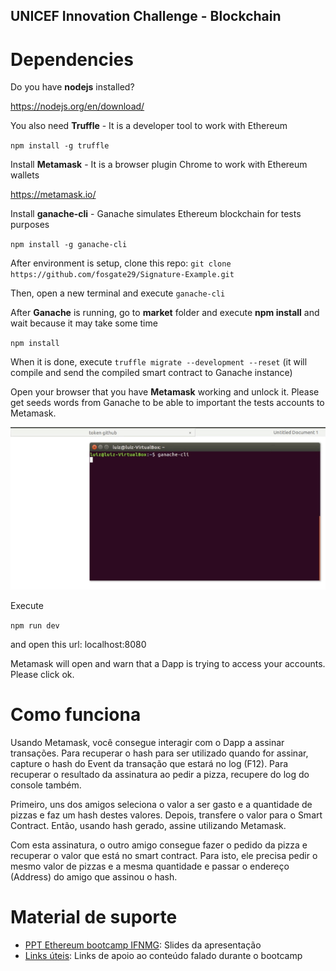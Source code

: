 ## UNICEF Innovation Challenge - Blockchain

# Dependencies
Do you have **nodejs** installed? 

https://nodejs.org/en/download/

You also need **Truffle** - It is a developer tool to work with Ethereum

`npm install -g truffle`

Install **Metamask** - It is a browser plugin Chrome to work with Ethereum wallets

https://metamask.io/

Install **ganache-cli** - Ganache  simulates Ethereum blockchain for tests purposes

`npm install -g ganache-cli`

After environment is setup, clone this repo:
`git clone https://github.com/fosgate29/Signature-Example.git`

Then, open a new terminal and execute `ganache-cli`

After **Ganache** is running, go to **market** folder and execute **npm install** and wait because it may take some time

`npm install`

When it is done, execute `truffle migrate --development --reset` (it will compile and send the compiled smart contract to Ganache instance)

Open your browser that you have **Metamask** working and unlock it. Please get seeds words from Ganache to be able to important the tests accounts to Metamask.

![](ganachessedwords.gif)

Execute

`npm run dev` 

and open this url: localhost:8080

Metamask will open and warn that a Dapp is trying to access your accounts. Please click ok.

# Como funciona

Usando Metamask, você consegue interagir com o Dapp a assinar transações. Para recuperar o hash para ser utilizado quando for assinar, capture o hash do Event da transação que estará no log (F12). Para recuperar o resultado da assinatura ao pedir a pizza, recupere do log do console também.

Primeiro, uns dos amigos seleciona o valor a ser gasto e a quantidade de pizzas e faz um hash destes valores. Depois, transfere o valor para o Smart Contract.
Então, usando hash gerado, assine utilizando Metamask.

Com esta assinatura, o outro amigo consegue fazer o pedido da pizza e recuperar o valor que está no smart contract. Para isto, ele precisa pedir o mesmo valor de pizzas e a mesma quantidade e passar o endereço (Address) do amigo que assinou o hash.



# Material de suporte

- [PPT Ethereum bootcamp IFNMG](EthereumbootcampIFNMG.pdf): Slides da apresentação
- [Links úteis](linksUteis.md):  Links de apoio ao conteúdo falado durante o bootcamp
